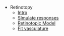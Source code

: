 
* Retinotopy
  - [Intro](/RetinoProj/Intro.md)
  - [SImulate responses](/RetinoProj/README.md) 
  - [Retinotopic Model](https://github.com/giacomox/RetinoMapModel/blob/master/README.md)
  - [Fit vasculature](https://github.com/giacomox/BruteForceRegistration/blob/master/README.md)
